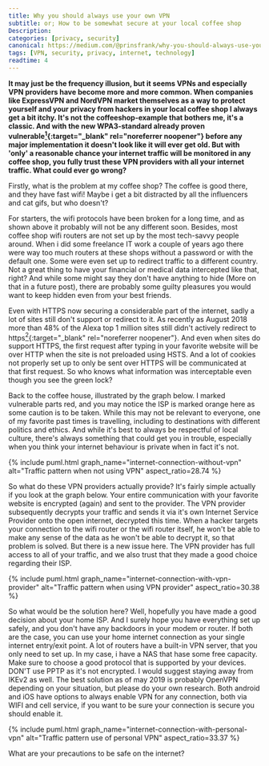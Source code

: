 ```yaml
---
title: Why you should always use your own VPN
subtitle: or; How to be somewhat secure at your local coffee shop
Description:
categories: [privacy, security]
canonical: https://medium.com/@prinsfrank/why-you-should-always-use-your-own-vpn-70621c28810d
tags: [VPN, security, privacy, internet, technology]
readtime: 4
---
```


**It may just be the frequency illusion, but it seems VPNs and especially VPN providers have become more and more common. When companies like ExpressVPN and NordVPN market themselves as a way to protect yourself and your privacy from hackers in your local coffee shop I always get a bit itchy. It's not the coffeeshop-example that bothers me, it's a classic. And with the new WPA3-standard already proven vulnerable[<sup>1</sup>](https://wpa3.mathyvanhoef.com/){:target="_blank" rel="noreferrer noopener"} before any major implementation it doesn't look like it will ever get old. But with 'only' a reasonable chance your internet traffic will be monitored in any coffee shop, you fully trust these VPN providers with all your internet traffic. What could ever go wrong?**

Firstly, what is the problem at my coffee shop? The coffee is good there, and they have fast wifi! Maybe i get a bit distracted by all the influencers and cat gifs, but who doesn't?

For starters, the wifi protocols have been broken for a long time, and as shown above it probably will not be any different soon. Besides, most coffee shop wifi routers are not set up by the most tech-savvy people around. When i did some freelance IT work a couple of years ago there were way too much routers at these shops without a password or with the default one. Some were even set up to redirect traffic to a different country. Not a great thing to have your financial or medical data intercepted like that, right? And while some might say they don't have anything to hide (More on that in a future post), there are probably some guilty pleasures you would want to keep hidden even from your best friends.

Even with HTTPS now securing a considerable part of the internet, sadly a lot of sites still don't support or redirect to it. As recently as August 2018 more than 48% of the Alexa top 1 million sites still didn't actively redirect to https[<sup>2</sup>](https://scotthelme.co.uk/alexa-top-1-million-analysis-august-2018/#https){:target="_blank" rel="noreferrer noopener"}. And even when sites do support HTTPS, the first request after typing in your favorite website will be over HTTP when the site is not preloaded using HSTS. And a lot of cookies not properly set up to only be sent over HTTPS will be communicated at that first request. So who knows what information was interceptable even though you see the green lock?

Back to the coffee house, illustrated by the graph below. I marked vulnerable parts red, and you may notice the ISP is marked orange here as some caution is to be taken. While this may not be relevant to everyone, one of my favorite past times is travelling, including to destinations with different politics and ethics. And while it's best to always be respectful of local culture, there's always something that could get you in trouble, especially when you think your internet behaviour is private when in fact it's not.

{% include puml.html graph_name="internet-connection-without-vpn" alt="Traffic pattern when not using VPN" aspect_ratio=28.74 %}

So what do these VPN providers actually provide? It's fairly simple actually if you look at the graph below. Your entire communication with your favorite website is encrypted (again) and sent to the provider. The VPN provider subsequently decrypts your traffic and sends it via it's own Internet Service Provider onto the open internet, decrypted this time. When a hacker targets your connection to the wifi router or the wifi router itself, he won't be able to make any sense of the data as he won't be able to decrypt it, so that problem is solved. But there is a new issue here. The VPN provider has full access to all of your traffic, and we also trust that they made a good choice regarding their ISP.     

{% include puml.html graph_name="internet-connection-with-vpn-provider" alt="Traffic pattern when using VPN provider" aspect_ratio=30.38  %}

So what would be the solution here? Well, hopefully you have made a good decision about your home ISP. And I surely hope you have everything set up safely, and you don't have any backdoors in your modem or router. If both are the case, you can use your home internet connection as your single internet entry/exit point. A lot of routers have a built-in VPN server, that you only need to set up. In my case, i have a NAS that hase some free capacity. Make sure to choose a good protocol that is supported by your devices. DON'T use PPTP as it's not encrypted. I would suggest staying away from IKEv2 as well. The best solution as of may 2019 is probably OpenVPN depending on your situation, but please do your own research. Both android and iOS have options to always enable VPN for any connection, both via WIFI and cell service, if you want to be sure your connection is secure you should enable it.

{% include puml.html graph_name="internet-connection-with-personal-vpn" alt="Traffic pattern use of personal VPN" aspect_ratio=33.37  %}

What are your precautions to be safe on the internet?